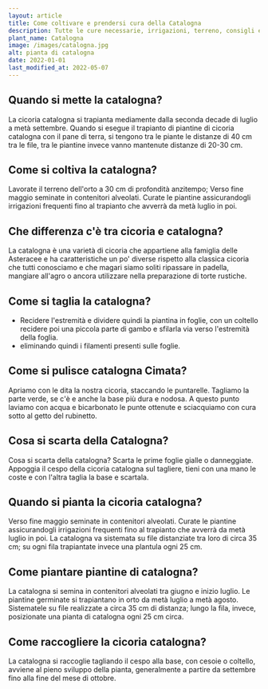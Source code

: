 ```yaml
---
layout: article
title: Come coltivare e prendersi cura della Catalogna
description: Tutte le cure necessarie, irrigazioni, terreno, consigli e molto altro sulla coltivazione della Catalogna
plant_name: Catalogna
image: /images/catalogna.jpg
alt: pianta di catalogna
date: 2022-01-01
last_modified_at: 2022-05-07
---
```


## Quando si mette la catalogna?

La cicoria catalogna si trapianta mediamente dalla seconda decade di luglio a metà settembre. Quando si esegue il trapianto di piantine di cicoria catalogna con il pane di terra, si tengono tra le piante le distanze di 40 cm tra le file, tra le piantine invece vanno mantenute distanze di 20-30 cm.

## Come si coltiva la catalogna?

 Lavorate il terreno dell'orto a 30 cm di profondità anzitempo; Verso fine maggio seminate in contenitori alveolati. Curate le piantine assicurandogli irrigazioni frequenti fino al trapianto che avverrà da metà luglio in poi.

## Che differenza c'è tra cicoria e catalogna?

La catalogna è una varietà di cicoria che appartiene alla famiglia delle Asteracee e ha caratteristiche un po' diverse rispetto alla classica cicoria che tutti conosciamo e che magari siamo soliti ripassare in padella, mangiare all'agro o ancora utilizzare nella preparazione di torte rustiche.

## Come si taglia la catalogna?

- Recidere l'estremità e dividere quindi la piantina in foglie, con un coltello recidere poi una piccola parte di gambo e sfilarla via verso l'estremità della foglia.
- eliminando quindi i filamenti presenti sulle foglie.

## Come si pulisce catalogna Cimata?

Apriamo con le dita la nostra cicoria, staccando le puntarelle. Tagliamo la parte verde, se c'è e anche la base più dura e nodosa. A questo punto laviamo con acqua e bicarbonato le punte ottenute e sciacquiamo con cura sotto al getto del rubinetto.

## Cosa si scarta della Catalogna?

Cosa si scarta della catalogna? Scarta le prime foglie gialle o danneggiate. Appoggia il cespo della cicoria catalogna sul tagliere, tieni con una mano le coste e con l'altra taglia la base e scartala.

## Quando si pianta la cicoria catalogna?

Verso fine maggio seminate in contenitori alveolati. Curate le piantine assicurandogli irrigazioni frequenti fino al trapianto che avverrà da metà luglio in poi. La catalogna va sistemata su file distanziate tra loro di circa 35 cm; su ogni fila trapiantate invece una plantula ogni 25 cm.

## Come piantare piantine di catalogna?

La catalogna si semina in contenitori alveolati tra giugno e inizio luglio. Le piantine germinate si trapiantano in orto da metà luglio a metà agosto. Sistematele su file realizzate a circa 35 cm di distanza; lungo la fila, invece, posizionate una pianta di catalogna ogni 25 cm circa.

## Come raccogliere la cicoria catalogna?

 La catalogna si raccoglie tagliando il cespo alla base, con cesoie o coltello, avviene al pieno sviluppo della pianta, generalmente a partire da settembre fino alla fine del mese di ottobre.

